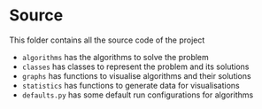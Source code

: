 # Source
This folder contains all the source code of the project

* `algorithms` has the algorithms to solve the problem
* `classes` has classes to represent the problem and its solutions
* `graphs` has functions to visualise algorithms and their solutions
* `statistics` has functions to generate data for visualisations
* `defaults.py` has some default run configurations for algorithms
